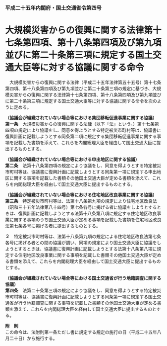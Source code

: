 ### 平成二十五年内閣府・国土交通省令第四号  
# 大規模災害からの復興に関する法律第十七条第四項、第十八条第四項及び第九項並びに第二十条第三項に規定する国土交通大臣等に対する協議に関する命令  
　大規模災害からの復興に関する法律（平成二十五年法律第五十五号）第十七条第四項、第十八条第四項及び第九項並びに第二十条第三項の規定に基づき、大規模災害からの復興に関する法律第十七条第四項、第十八条第四項及び第九項並びに第二十条第三項に規定する国土交通大臣等に対する協議に関する命令を次のように定める。  
  
**（協議会が組織されていない場合等における集団移転促進事業に関する協議）**  
**第一条**　大規模災害からの復興に関する法律（以下「法」という。）第十七条第四項の規定により協議をし、同意を得ようとする特定被災市町村等は、協議書に復興計画に記載しようとする同条第二項に規定する集団移転促進事業に関する事項を記載した書類を添えて、これらを内閣総理大臣を経由して国土交通大臣に提出するものとする。  
  
**（協議会が組織されていない場合等における申出地区に関する協議）**  
**第二条**　法第十八条第四項の規定により協議をし、同意を得ようとする特定被災市町村等は、協議書に復興計画に記載しようとする同条第一項に規定する申出地区に関する事項を記載した書類その他国土交通大臣が定める書類を添えて、これらを内閣総理大臣を経由して国土交通大臣に提出するものとする。  
  
**（協議会が組織されていない場合等における住宅地区改良事業に関する協議）**  
**第三条**　特定被災市町村等は、法第十八条第九項の規定により住宅地区改良法（昭和三十五年法律第八十四号）第七条各号に掲げる者に協議をしようとするときは、復興計画に記載しようとする法第十八条第八項に規定する住宅地区改良事業に関する事項のうち国土交通大臣が定める事項を記載した書類を住宅地区改良法第七条各号に掲げる者に提出するものとする。  
  
**２**　特定被災市町村等は、法第十八条第九項の規定による住宅地区改良法第七条各号に掲げる者との間の協議が調い、同項の規定により国土交通大臣に協議をしようとするときは、協議書に復興計画に記載しようとする法第十八条第八項に規定する住宅地区改良事業に関する事項を記載した書類その他国土交通大臣が定める書類を添えて、これらを内閣総理大臣を経由して国土交通大臣に提出するものとする。  
  
**（協議会が組織されていない場合等における国土交通省が行う地籍調査に関する協議）**  
**第四条**　法第二十条第三項の規定により協議をし、同意を得ようとする特定被災市町村等は、協議書に復興計画に記載しようとする同条第一項に規定する国土交通省が行う地籍調査に関する事項を記載した書類その他国土交通大臣が定める書類を添えて、これらを内閣総理大臣を経由して国土交通大臣に提出するものとする。  
  
**附　則**  
この命令は、法附則第一条ただし書に規定する規定の施行の日（平成二十五年八月二十日）から施行する。  
  
